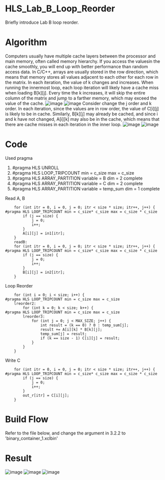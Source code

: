 # HLS_Lab_B_Loop_Reorder
Briefly introduce Lab B loop reorder.
# Algorithm
Computers usually have multiple cache layers between the processor and main memory, often called memory hierarchy. If you access the values ​​in the cache smoothly, you will end up with better performance than random access data.
In C/C++, arrays are usually stored in the row direction, which means that memory stores all values ​​adjacent to each other for each row in the matrix.
In each iteration, the value of k changes and increases. When running the innermost loop, each loop iteration will likely have a cache miss when loading B[k][j]. Every time the k increases, it will skip the entire column of the matrix and jump to a farther memory, which may exceed the value of the cache. 
![image](https://user-images.githubusercontent.com/96122960/160431175-2c2d0fdf-00a0-4dbd-89dc-075b34a2d5f8.png)
![image](https://user-images.githubusercontent.com/96122960/160431209-d474b1f8-205b-4e7a-a8eb-ee6ab84173cf.png)
Consider change the j order and k order. In each iteration, since the values ​​are in row order, the value of C[i][j] is likely to be in cache. Similarly, B[k][j] may already be cached, and since i and k have not changed, A[i][k] may also be in the cache, which means that there are cache misses in each iteration in the inner loop.
![image](https://user-images.githubusercontent.com/96122960/160431096-0d83b30a-a769-4161-9a33-62041271489e.png)
![image](https://user-images.githubusercontent.com/96122960/160431141-5d7e643a-2ad4-4500-bee4-6db455edfcfa.png)
# Code
Used pragma 
1. #pragma HLS UNROLL
2. #pragma HLS LOOP_TRIPCOUNT min = c_size max = c_size
3. #pragma HLS ARRAY_PARTITION variable = B dim = 2 complete
4. #pragma HLS ARRAY_PARTITION variable = C dim = 2 complete
5. #pragma HLS ARRAY_PARTITION variable = temp_sum dim = 1 complete <br>

Read A, B
```readA:
    for (int itr = 0, i = 0, j = 0; itr < size * size; itr++, j++) {
#pragma HLS LOOP_TRIPCOUNT min = c_size* c_size max = c_size * c_size
        if (j == size) {
            j = 0;
            i++;
        }
        A[i][j] = in1[itr];
    }
    readB:
    for (int itr = 0, i = 0, j = 0; itr < size * size; itr++, j++) {
#pragma HLS LOOP_TRIPCOUNT min = c_size* c_size max = c_size * c_size
        if (j == size) {
            j = 0;
            i++;
        }
        B[i][j] = in2[itr];
    }
   ```
Loop Reorder
```lreorder1:
    for (int i = 0; i < size; i++) {
#pragma HLS LOOP_TRIPCOUNT min = c_size max = c_size
    lreorder2:
        for (int k = 0; k < size; k++) {
#pragma HLS LOOP_TRIPCOUNT min = c_size max = c_size
        lreorder3:
            for (int j = 0; j < MAX_SIZE; j++) {
                int result = (k == 0) ? 0 : temp_sum[j];
                result += A[i][k] * B[k][j];
                temp_sum[j] = result;
                if (k == size - 1) C[i][j] = result;
            }
        }
    }
```
Write C
```writeC:
    for (int itr = 0, i = 0, j = 0; itr < size * size; itr++, j++) {
#pragma HLS LOOP_TRIPCOUNT min = c_size* c_size max = c_size * c_size
        if (j == size) {
            j = 0;
            i++;
        }
        out_r[itr] = C[i][j];
    }
```
# Build Flow
Refer to the file below, and change the argument in 3.2.2 to 'binary_container_1.xclbin'
# Result
![image](https://user-images.githubusercontent.com/96122960/160433760-cc8630f7-e926-408a-b08b-5d631c69fbd6.png)
![image](https://user-images.githubusercontent.com/96122960/160433787-0c118c99-5972-4ef9-806f-d8a09fda3bf6.png)
![image](https://user-images.githubusercontent.com/96122960/160433897-d0f4226b-3ff4-49ab-80ca-af8318ed8800.png)
